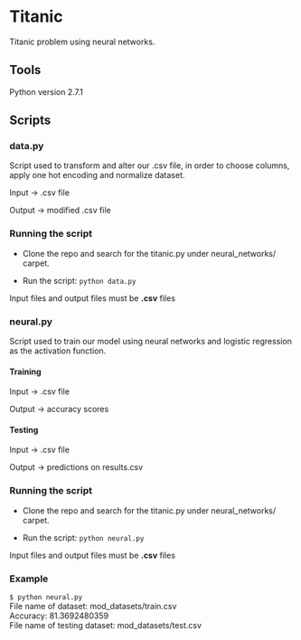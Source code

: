 # Titanic

Titanic problem using neural networks.

## Tools

Python version 2.7.1

## Scripts

### data.py

Script used to transform and alter our .csv file, in order to choose columns, apply one hot encoding and normalize dataset.

Input -> .csv file

Output -> modified .csv file

### Running the script

* Clone the repo and search for the titanic.py under neural_networks/ carpet.

* Run the script: `python data.py`

Input files and output files must be **.csv** files

### neural.py

Script used to train our model using neural networks and logistic regression as the activation function.

#### Training

Input -> .csv file

Output -> accuracy scores

#### Testing

Input -> .csv file

Output -> predictions on results.csv

### Running the script

* Clone the repo and search for the titanic.py under neural_networks/ carpet.

* Run the script: `python neural.py`

Input files and output files must be **.csv** files

### Example
`$ python neural.py`<br>
File name of dataset: mod_datasets/train.csv<br>
Accuracy: 81.3692480359<br>
File name of testing dataset: mod_datasets/test.csv<br>



